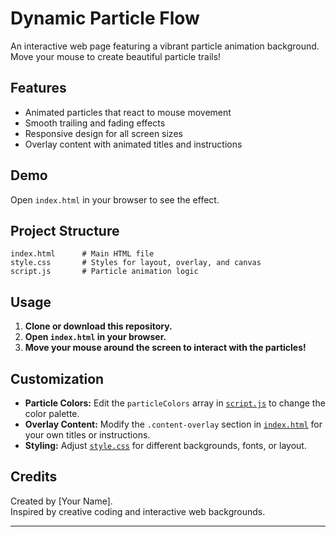 # Dynamic Particle Flow

An interactive web page featuring a vibrant particle animation background. Move your mouse to create beautiful particle trails!

## Features

- Animated particles that react to mouse movement
- Smooth trailing and fading effects
- Responsive design for all screen sizes
- Overlay content with animated titles and instructions

## Demo

Open `index.html` in your browser to see the effect.

## Project Structure

```
index.html      # Main HTML file
style.css       # Styles for layout, overlay, and canvas
script.js       # Particle animation logic
```

## Usage

1. **Clone or download this repository.**
2. **Open `index.html` in your browser.**
3. **Move your mouse around the screen to interact with the particles!**

## Customization

- **Particle Colors:** Edit the `particleColors` array in [`script.js`](script.js) to change the color palette.
- **Overlay Content:** Modify the `.content-overlay` section in [`index.html`](index.html) for your own titles or instructions.
- **Styling:** Adjust [`style.css`](style.css) for different backgrounds, fonts, or layout.

## Credits

Created by [Your Name].  
Inspired by creative coding and interactive web backgrounds.

---
